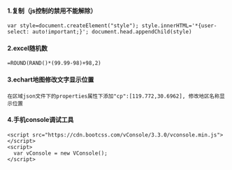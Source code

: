 #### 1.复制（js控制的禁用不能解除）
```
var style=document.createElement("style"); style.innerHTML='*{user-select: auto!important;}'; document.head.appendChild(style)
```
#### 2.excel随机数
```
=ROUND(RAND()*(99.99-98)+98,2)
```

#### 3.echart地图修改文字显示位置
```
在区域json文件下的properties属性下添加"cp":[119.772,30.6962], 修改地区名称显示位置
```

#### 4.手机console调试工具
```
<script src="https://cdn.bootcss.com/vConsole/3.3.0/vconsole.min.js"></script>
<script>
  var vConsole = new VConsole();
</script>
```
